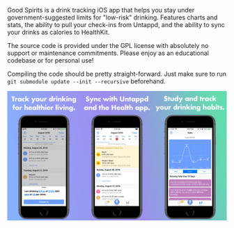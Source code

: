 Good Spirits is a drink tracking iOS app that helps you stay under government-suggested limits for "low-risk" drinking. Features charts and stats, the ability to pull your check-ins from Untappd, and the ability to sync your drinks as calories to HealthKit.

The source code is provided under the GPL license with absolutely no support or maintenance commitments. Please enjoy as an educational codebase or for personal use!

Compiling the code should be pretty straight-forward. Just make sure to run `git submodule update --init --recursive` beforehand.

<img src="screenshot.jpg" />